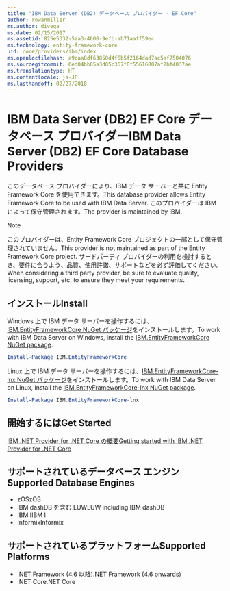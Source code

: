 ```yaml
---
title: "IBM Data Server (DB2) データベース プロバイダー - EF Core"
author: rowanmiller
ms.author: divega
ms.date: 02/15/2017
ms.assetid: 825e5332-5aa3-4600-9efb-ab71aaff59ec
ms.technology: entity-framework-core
uid: core/providers/ibm/index
ms.openlocfilehash: a9caa8df63850d4f6b5f2164dad7ac5af7504076
ms.sourcegitcommit: 6ed04bb05a3d05c367f0f55616807af2bf4037ae
ms.translationtype: HT
ms.contentlocale: ja-JP
ms.lasthandoff: 02/27/2018
---
```

# <a name="ibm-data-server-db2-ef-core-database-providers"></a><span data-ttu-id="54759-102">IBM Data Server (DB2) EF Core データベース プロバイダー</span><span class="sxs-lookup"><span data-stu-id="54759-102">IBM Data Server (DB2) EF Core Database Providers</span></span>

<span data-ttu-id="54759-103">このデータベース プロバイダーにより、IBM データ サーバーと共に Entity Framework Core を使用できます。</span><span class="sxs-lookup"><span data-stu-id="54759-103">This database provider allows Entity Framework Core to be used with IBM Data Server.</span></span> <span data-ttu-id="54759-104">このプロバイダーは IBM によって保守管理されます。</span><span class="sxs-lookup"><span data-stu-id="54759-104">The provider is maintained by IBM.</span></span>

> [!NOTE]  
> <span data-ttu-id="54759-105">このプロバイダーは、Entity Framework Core プロジェクトの一部として保守管理されていません。</span><span class="sxs-lookup"><span data-stu-id="54759-105">This provider is not maintained as part of the Entity Framework Core project.</span></span> <span data-ttu-id="54759-106">サードパーティ プロバイダーの利用を検討するとき、要件に合うよう、品質、使用許諾、サポートなどを必ず評価してください。</span><span class="sxs-lookup"><span data-stu-id="54759-106">When considering a third party provider, be sure to evaluate quality, licensing, support, etc. to ensure they meet your requirements.</span></span>

## <a name="install"></a><span data-ttu-id="54759-107">インストール</span><span class="sxs-lookup"><span data-stu-id="54759-107">Install</span></span>

<span data-ttu-id="54759-108">Windows 上で IBM データ サーバーを操作するには、[IBM.EntityFrameworkCore NuGet パッケージ](https://www.nuget.org/packages/IBM.EntityFrameworkCore)をインストールします。</span><span class="sxs-lookup"><span data-stu-id="54759-108">To work with IBM Data Server on Windows, install the [IBM.EntityFrameworkCore NuGet package](https://www.nuget.org/packages/IBM.EntityFrameworkCore).</span></span>

``` powershell
Install-Package IBM.EntityFrameworkCore
```

<span data-ttu-id="54759-109">Linux 上で IBM データ サーバーを操作するには、[IBM.EntityFrameworkCore-lnx NuGet パッケージ](https://www.nuget.org/packages/IBM.EntityFrameworkCore-lnx)をインストールします。</span><span class="sxs-lookup"><span data-stu-id="54759-109">To work with IBM Data Server on Linux, install the [IBM.EntityFrameworkCore-lnx NuGet package](https://www.nuget.org/packages/IBM.EntityFrameworkCore-lnx).</span></span>

``` powershell
Install-Package IBM.EntityFrameworkCore-lnx
```

## <a name="get-started"></a><span data-ttu-id="54759-110">開始するには</span><span class="sxs-lookup"><span data-stu-id="54759-110">Get Started</span></span>

[<span data-ttu-id="54759-111">IBM .NET Provider for .NET Core の概要</span><span class="sxs-lookup"><span data-stu-id="54759-111">Getting started with IBM .NET Provider for .NET Core</span></span>](https://www.ibm.com/developerworks/community/blogs/96960515-2ea1-4391-8170-b0515d08e4da/entry/DB2DotnetCore?lang=en)

## <a name="supported-database-engines"></a><span data-ttu-id="54759-112">サポートされているデータベース エンジン</span><span class="sxs-lookup"><span data-stu-id="54759-112">Supported Database Engines</span></span>

* <span data-ttu-id="54759-113">zOS</span><span class="sxs-lookup"><span data-stu-id="54759-113">zOS</span></span>
* <span data-ttu-id="54759-114">IBM dashDB を含む LUW</span><span class="sxs-lookup"><span data-stu-id="54759-114">LUW including IBM dashDB</span></span>
* <span data-ttu-id="54759-115">IBM I</span><span class="sxs-lookup"><span data-stu-id="54759-115">IBM I</span></span>
* <span data-ttu-id="54759-116">Informix</span><span class="sxs-lookup"><span data-stu-id="54759-116">Informix</span></span>

## <a name="supported-platforms"></a><span data-ttu-id="54759-117">サポートされているプラットフォーム</span><span class="sxs-lookup"><span data-stu-id="54759-117">Supported Platforms</span></span>

* <span data-ttu-id="54759-118">.NET Framework (4.6 以降)</span><span class="sxs-lookup"><span data-stu-id="54759-118">.NET Framework (4.6 onwards)</span></span>
* <span data-ttu-id="54759-119">.NET Core</span><span class="sxs-lookup"><span data-stu-id="54759-119">.NET Core</span></span>

